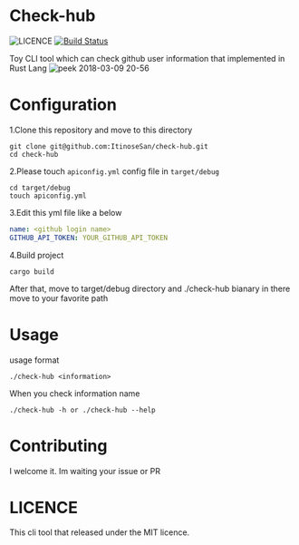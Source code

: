 # Check-hub
![LICENCE](https://img.shields.io/packagist/l/doctrine/orm.svg)
[![Build Status](https://travis-ci.org/ItinoseSan/check-hub.svg?branch=master)](https://travis-ci.org/ItinoseSan/check-hub)

Toy CLI tool which can check github user information that implemented in Rust Lang
![peek 2018-03-09 20-56](https://user-images.githubusercontent.com/24353841/37239141-4c88fa30-2479-11e8-8e21-4d806b0d03c0.gif)
# Configuration
1.Clone this repository and move to this directory
```
git clone git@github.com:ItinoseSan/check-hub.git
cd check-hub
```
2.Please touch ```apiconfig.yml```  config file  in ```target/debug```
```
cd target/debug
touch apiconfig.yml
```
3.Edit this yml file like a below

```yaml
name: <github login name>
GITHUB_API_TOKEN: YOUR_GITHUB_API_TOKEN
```

4.Build project 
```
cargo build
```
After that, move to target/debug directory and ./check-hub bianary in there move to your favorite path
# Usage
usage format
```
./check-hub <information>
````
When you check information name 
````
./check-hub -h or ./check-hub --help
````
# Contributing
I welcome it. Im waiting your issue or PR
# LICENCE
This cli tool that released under the MIT licence.
